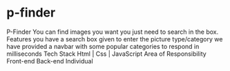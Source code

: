 # p-finder
P-Finder You can find images you want you just need to search in the box. Features you have a search box given to enter the picture type/category we have provided a navbar with some popular categories to respond in milliseconds Tech Stack Html | Css | JavaScript Area of Responsibility Front-end Back-end Individual
